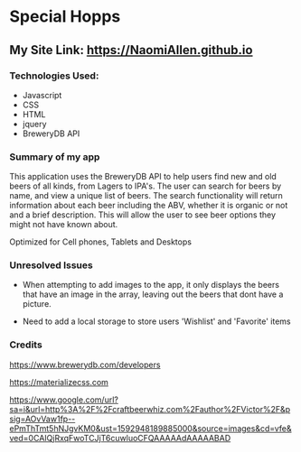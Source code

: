 # Special Hopps

##  My Site Link: https://NaomiAllen.github.io




### Technologies Used:
- Javascript
- CSS
- HTML
- jquery
- BreweryDB API

### Summary of my app
This application uses the BreweryDB API to help users find new and old beers of all kinds, from Lagers to IPA's. The user can search for beers by name, and view a unique list of beers. The search functionality will return information about each beer including the ABV, whether it is organic or not and a brief description. This will allow the user to see beer options they might not have known about.

Optimized for Cell phones, Tablets and Desktops

### Unresolved Issues
- When attempting to add images to the app, it only displays the beers that have an image in the array, leaving out the beers that dont have a picture. 

- Need to add a local storage to store users 'Wishlist' and 'Favorite' items


### Credits
https://www.brewerydb.com/developers

https://materializecss.com

https://www.google.com/url?sa=i&url=http%3A%2F%2Fcraftbeerwhiz.com%2Fauthor%2FVictor%2F&psig=AOvVaw1fp--ePmThTmt5hNJgvKM0&ust=1592948189885000&source=images&cd=vfe&ved=0CAIQjRxqFwoTCJjT6cuwluoCFQAAAAAdAAAAABAD

